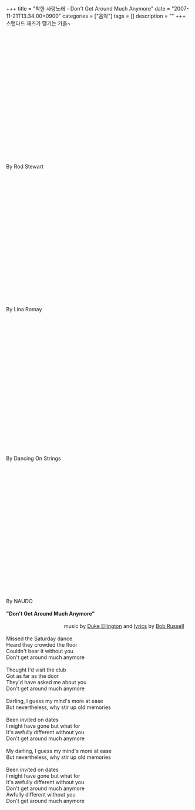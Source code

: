 +++
title = "착한 사랑노래 - Don't Get Around Much Anymore"
date = "2007-11-21T13:34:00+0900"
categories = ["음악"]
tags = []
description = ""
+++
<span class="copyright_entry" style="display:block;" title="착한 사랑노래 - Don't Get Around Much Anymore@@**@@http://shed.egloos.com/1670330"></span>스탠다드 재즈가 땡기는 가을~
<br>
<br>
<object height="355" width="425"><param name="movie" value="http://www.youtube.com/v/YDaxCRDfXK0&amp;rel=1"><embed src="http://www.youtube.com/v/YDaxCRDfXK0&amp;rel=1" type="application/x-shockwave-flash" wmode="transparent" height="355" width="425"></object>
<br>By Rod Stewart
<br>
<br>
<object height="355" width="425"><param name="movie" value="http://www.youtube.com/v/YcbQzLVME-E&amp;rel=1"><embed src="http://www.youtube.com/v/YcbQzLVME-E&amp;rel=1" type="application/x-shockwave-flash" wmode="transparent" height="355" width="425"></object>
<br>By Lina Romay
<br>
<br>
<object height="355" width="425"><br><param name="movie" value="http://www.youtube.com/v/mBLpvSkGEDQ&amp;rel=1"><embed src="http://www.youtube.com/v/mBLpvSkGEDQ&amp;rel=1" type="application/x-shockwave-flash" wmode="transparent" height="355" width="425"></object>
<br>By Dancing On Strings
<br>
<br>
<object height="355" width="425"><param name="movie" value="http://www.youtube.com/v/5uMp_gXNqK8&amp;rel=1"><embed src="http://www.youtube.com/v/5uMp_gXNqK8&amp;rel=1" type="application/x-shockwave-flash" wmode="transparent" height="355" width="425"></object>
<br>By NAUDO
<br>
<br>
<span style="font-weight: bold;">"Don't Get Around Much Anymore"</span>
<br>
<br>&nbsp;&nbsp;&nbsp;&nbsp;&nbsp;&nbsp;&nbsp;&nbsp;&nbsp;&nbsp;&nbsp;&nbsp;&nbsp;&nbsp;&nbsp;&nbsp;&nbsp;&nbsp;&nbsp;&nbsp;&nbsp;&nbsp;&nbsp;&nbsp;&nbsp;&nbsp;&nbsp;&nbsp;&nbsp;&nbsp;&nbsp;&nbsp;&nbsp;&nbsp;&nbsp;&nbsp;&nbsp;&nbsp;&nbsp; music by 
<a href="http://en.wikipedia.org/wiki/Duke_Ellington" title="Duke Ellington">Duke Ellington</a> and 
<a href="http://en.wikipedia.org/wiki/Lyrics" title="Lyrics">lyrics</a> by 
<a href="http://en.wikipedia.org/wiki/Bob_Russell_%28songwriter%29" title="Bob Russell (songwriter)">Bob Russell</a>
<br>
<br>Missed the Saturday dance
<br>Heard they crowded the floor
<br>Couldn't bear it without you
<br>Don't get around much anymore
<br>
<br>Thought I'd visit the club
<br>Got as far as the door
<br>They'd have asked me about you
<br>Don't get around much anymore
<br>
<br>Darling, I guess my mind's more at ease
<br>But nevertheless, why stir up old memories
<br>
<br>Been invited on dates
<br>I might have gone but what for
<br>It's awfully different without you
<br>Don't get around much anymore
<br>
<br>My darling, I guess my mind's more at ease
<br>But nevertheless, why stir up old memories
<br>
<br>Been invited on dates
<br>I might have gone but what for
<br>It's awfully different without you
<br>Don't get around much anymore
<br>Awfully different without you
<br>Don't get around much anymore 
<!--
       <rdf:RDF xmlns:rdf="http://www.w3.org/1999/02/22-rdf-syntax-ns#"
		    xmlns:dc="http://purl.org/dc/elements/1.1/"
		    xmlns:trackback="http://madskills.com/public/xml/rss/module/trackback/">
       <rdf:Description
	        rdf:about="http://shed.egloos.com/1670330"
	        dc:identifier="http://shed.egloos.com/1670330"
	        dc:title="착한 사랑노래 - Don't Get Around Much Anymore"
	        trackback:ping="http://shed.egloos.com/tb/1670330"/>
       </rdf:RDF>
       -->

<ul></ul>